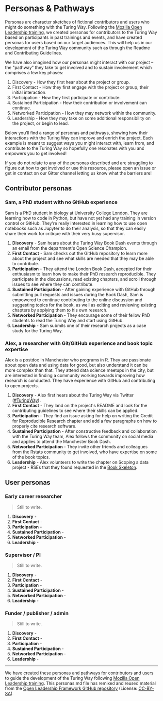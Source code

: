 # Personas & Pathways

Personas are character sketches of fictional contributors and users who might do something with the Turing Way.
Following the [Mozilla Open Leadership training](https://mozilla.github.io/open-leadership-training-series/articles/building-communities-of-contributors/bring-on-contributors-using-personas-and-pathways/), we created personas for contributors to the Turing Way based on participants in past trainings and events, and have created personas for users based on our target audiences.
This will help us in our development of the Turing Way community such as through the Readme and Contributing Guidelines.

We have also imagined how our personas might interact with our project – the "pathway" they take to get involved and to sustain involvement which comprises a few key phases:

1. Discovery - How they first hear about the project or group.
2. First Contact - How they first engage with the project or group, their initial interaction.
3. Participation - How they first participate or contribute.
4. Sustained Participation - How their contribution or involvement can continue.
5. Networked Participation - How they may network within the community.
6. Leadership - How they may take on some additional responsibility on the project, or begin to lead.

Below you’ll find a range of personas and pathways, showing how their interactions with the Turing Way can improve and enrich the project.
Each example is meant to suggest ways you might interact with, learn from, and contribute to the Turing Way so hopefully one resonates with you and empowers you to get involved!

If you do not relate to any of the personas described and are struggling to figure out how to get involved or use this resource, please open an issue or get in contact on our Gitter channel letting us know what the barriers are!

## Contributor personas

### Sam, a PhD student with no GitHub experience

Sam is a PhD student in biology at University College London.
They are learning how to code in Python, but have not yet had any training in version control or GitHub.
They're really interested in learning how to use open notebooks such as Jupyter to do their analysis, so that they can easily share their work for critique with their very busy supervisor.

1. **Discovery** - Sam hears about the Turing Way Book Dash events through an email from the department's Open Science Champion.
2. **First Contact** - Sam checks out the GitHub repository to learn more about the project and see what skills are needed that they may be able to contribute.
3. **Participation** - They attend the London Book Dash, accepted for their enthusiasm to learn how to make their PhD research reproducible. They participate in the discussions, read existing chapters, and scroll through issues to see where they can contribute.
4. **Sustained Participation** - After gaining experience with GitHub through submitting pull requests and issues during the Book Dash, Sam is empowered to continue contributing to the online discussion and suggesting topics for the book, as well as editing and reviewing existing chapters by applying them to his own research.
5. **Networked Participation** - They encourage some of their fellow PhD students to read the Turing Way and start using GitHub.
6. **Leadership** - Sam submits one of their research projects as a case study for the Turing Way.



###  Alex, a researcher with Git/GitHub experience and book topic expertise

Alex is a postdoc in Manchester who programs in R.
They are passionate about open data and using data for good, but also understand it can be more complex than that.
They attend data science meetups in the city, but are interested in finding a community working towards improving how research is conducted.
They have experience with GitHub and contributing to open projects.

1. **Discovery** - Alex first hears about the Turing Way via Twitter ([#TuringWay](https://twitter.com/search?q=%23TuringWay&src=typed_query)).
2. **First Contact** - They land on the project's README and look for the contributing guidelines to see where their skills can be applied.
3. **Participation** - They find an issue asking for help on writing the Credit for Reproducible Research chapter and add a few paragraphs on how to properly cite research software.
4. **Sustained Participation** - After constructive feedback and collaboration with the Turing Way team, Alex follows the community on social media and applies to attend the Manchester Book Dash.
5. **Networked Participation** - They invite other friends and colleagues from the Rstats community to get involved, who have expertise on some of the book topics.
6. **Leadership** - Alex volunteers to write the chapter on Scoping a data project - RSEs that they found requested in the [Book Skeleton](https://github.com/alan-turing-institute/the-turing-way/blob/master/book_skeleton.md).


## User personas

### Early career researcher

> Still to write.

1. **Discovery** -
2. **First Contact** -
3. **Participation** -
4. **Sustained Participation** -
5. **Networked Participation** -
6. **Leadership** -

### Supervisor / PI

> Still to write.

1. **Discovery** -
2. **First Contact** -
3. **Participation** -
4. **Sustained Participation** -
5. **Networked Participation** -
6. **Leadership** -

### Funder / publisher / admin

> Still to write.

1. **Discovery** -
2. **First Contact** -
3. **Participation** -
4. **Sustained Participation** -
5. **Networked Participation** -
6. **Leadership** -

---

We have created these personas and pathways for contributors and users to guide the development of the Turing Way following [Mozilla Open Leadership training](https://mozilla.github.io/open-leadership-training-series/articles/building-communities-of-contributors/bring-on-contributors-using-personas-and-pathways/). This personas.md file has remixed and reused material from the [Open Leadership Framework GitHub repository](https://github.com/mozilla/open-leadership-framework/blob/master/personas.md) (License: [CC-BY-SA](https://creativecommons.org/licenses/by/4.0/)).
